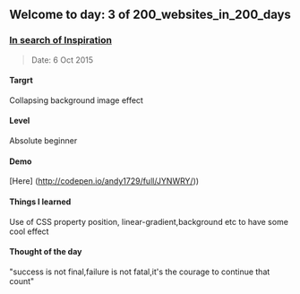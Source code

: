 ## Welcome to day: 3 of 200_websites_in_200_days
### [In search of Inspiration](http://codepen.io/andy1729/full/JYNWRY/)
> Date: 6 Oct 2015

#### Targrt
   Collapsing background image effect

#### Level
   Absolute beginner

#### Demo
   [Here] (http://codepen.io/andy1729/full/JYNWRY/))

#### Things I learned
   Use of CSS property position, linear-gradient,background etc to have some cool effect

#### Thought of the day
  "success is not final,failure is not fatal,it's the courage to continue that count"


